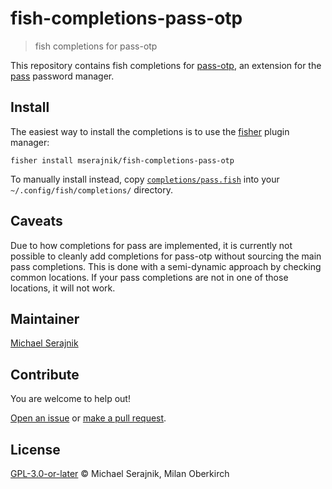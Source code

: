 # fish-completions-pass-otp

> fish completions for pass-otp

This repository contains fish completions for [pass-otp][pass-otp], an
extension for the [pass][pass] password manager.

## Install

The easiest way to install the completions is to use the [fisher][fisher]
plugin manager:

```fish
fisher install mserajnik/fish-completions-pass-otp
```

To manually install instead, copy
[`completions/pass.fish`](completions/pass.fish) into your
`~/.config/fish/completions/` directory.

## Caveats

Due to how completions for pass are implemented, it is currently not possible
to cleanly add completions for pass-otp without sourcing the main pass
completions. This is done with a semi-dynamic approach by checking common
locations. If your pass completions are not in one of those locations, it will
not work.

## Maintainer

[Michael Serajnik][maintainer]

## Contribute

You are welcome to help out!

[Open an issue][issues] or [make a pull request][pull-requests].

## License

[GPL-3.0-or-later](LICENSE) © Michael Serajnik, Milan Oberkirch

[fisher]: https://github.com/jorgebucaran/fisher
[pass]: https://www.passwordstore.org
[pass-otp]: https://github.com/tadfisher/pass-otp

[issues]: https://github.com/mserajnik/fish-completions-pass-otp/issues
[maintainer]: https://github.com/mserajnik
[pull-requests]: https://github.com/mserajnik/fish-completions-pass-otp/pulls
